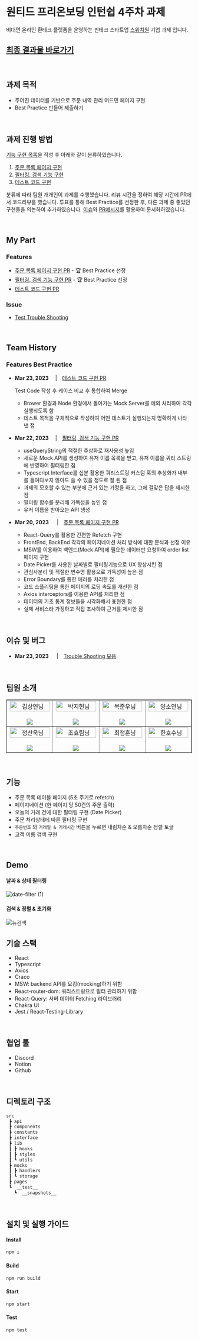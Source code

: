 # 원티드 프리온보딩 인턴쉽 4주차 과제

비대면 온라인 환테크 플랫폼을 운영하는 핀테크 스타트업 [스위치원](http://www.switchwon.com/ko/index.html) 기업 과제 입니다.

## [최종 결과물 바로가기](https://pre-onboarding-9th-4-8.netlify.app)

<br/>

## 과제 목적

- 주어진 데이터를 기반으로 주문 내역 관리 어드민 페이지 구현
- Best Practice 만들어 제출하기

<br/>

## 과제 진행 방법

[기능 구현 목록](./docs//REQUIREMENTS.md)을 작성 후 아래와 같이 분류하였습니다.

1. [주문 목록 페이지 구현](https://github.com/Wanted-PreOnboarding-Team-8/pre-onboarding-9th-4-8/issues/1)
2. [필터링, 검색 기능 구현](https://github.com/Wanted-PreOnboarding-Team-8/pre-onboarding-9th-4-8/issues/2)
3. [테스트 코드 구현](https://github.com/Wanted-PreOnboarding-Team-8/pre-onboarding-9th-4-8/issues/3)

분류에 따라 팀원 개개인이 과제를 수행했습니다. 리뷰 시간을 정하여 해당 시간에 PR에서 코드리뷰를 했습니다. 투표를 통해 Best Practice를 선정한 후, 다른 과제 중 좋았던 구현들을 의논하여 추가하였습니다. [이슈](https://github.com/Wanted-PreOnboarding-Team-8/pre-onboarding-9th-4-8/issues)와 [PR메시지](https://github.com/Wanted-PreOnboarding-Team-8/pre-onboarding-9th-4-8/pulls)를 활용하여 문서화하였습니다.

<br/>

## My Part
### Features
- [주문 목록 페이지 구현 PR](https://github.com/Wanted-PreOnboarding-Team-8/pre-onboarding-9th-4-8/pull/9) - 🏆 Best Practice 선정
- [필터링, 검색 기능 구현 PR](https://github.com/Wanted-PreOnboarding-Team-8/pre-onboarding-9th-4-8/pull/14) - 🏆 Best Practice 선정
- [테스트 코드 구현 PR](https://github.com/Wanted-PreOnboarding-Team-8/pre-onboarding-9th-4-8/pull/20)

### Issue

- [Test Trouble Shooting](https://github.com/Wanted-PreOnboarding-Team-8/pre-onboarding-9th-4-8/issues/26#issuecomment-1480684131)

<br/>

## Team History

### Features Best Practice

- **Mar 23, 2023** 　|　[테스트 코드 구현 PR](https://github.com/Wanted-PreOnboarding-Team-8/pre-onboarding-9th-4-8/pull/22)
    
    Test Code 작성 후 케이스 비교 후 통합하여 Merge
    
    - Brower 환경과 Node 환경에서 돌아가는 Mock Server를 예외 처리하여 각각 실행되도록 함
    - 테스트 목적을 구체적으로 작성하여 어떤 테스트가 실행되는지 명확하게 나타낸 점
- **Mar 22, 2023** 　|　[필터링, 검색 기능 구현 PR](https://github.com/Wanted-PreOnboarding-Team-8/pre-onboarding-9th-4-8/pull/14)
    - useQueryString의 적절한 추상화로 재사용성 높임
    - 새로운 Mock API를 생성하여 유저 이름 목록을 받고, 유저 이름을 쿼리 스트링에 반영하여 필터링한 점
    - Typescript Interface를 십분 활용한 쿼리스트링 커스텀 훅의 추상화가 내부를 들여다보지 않아도 쓸 수 있을 정도로 잘 된 점
    - 과제의 모호할 수 있는 부분에 근거 있는 가정을 하고, 그에 걸맞은 답을 제시한 점
    - 필터링 함수를 분리해 가독성을 높인 점
    - 유저 이름을 받아오는 API 생성
- **Mar 20, 2023**  　|　[주문 목록 페이지 구현 PR](https://github.com/Wanted-PreOnboarding-Team-8/pre-onboarding-9th-4-8/pull/9)
    - React-Query를 활용한 간편한 Refetch 구현
    - FrontEnd, BackEnd 각각의 페이지네이션 처리 방식에 대한 분석과 선정 이유
    - MSW를 이용하여 백엔드(Mock API)에 필요한 데이터만 요청하여 order list 페이지 구현
    - Date Picker를 사용한 날짜별로 필터링기능으로 UX 향상시킨 점
    - 관심사분리 및 적절한 변수명 활용으로 가독성이 높은 점
    - Error Boundary를 통한 에러를 처리한 점
    - 코드 스플리팅을 통한 페이지의 로딩 속도를 개선한 점
    - Axios interceptors를 이용한 API를 처리한 점
    - 데이터의 기초 통계 정보들을 시각화해서 표현한 점
    - 실제 서비스라 가정하고 직접 조사하여 근거를 제시한 점


<br/>

## 이슈 및 버그

- **Mar 23, 2023**  　|　[Trouble Shooting 모음](https://github.com/Wanted-PreOnboarding-Team-8/pre-onboarding-9th-4-8/issues/26)

<br/>

## 팀원 소개

<table border>
  <tbody>
    <tr>
       <td align="center" width="200px">
        <img width="100%" src="https://avatars.githubusercontent.com/u/67201870?v=4"  alt="김상연님"/><br />
        <br/>
        <a href="https://github.com/greyHairChooseLife">
          <img src="https://img.shields.io/badge/김상연-000?style=flat-round&logo=GitHub&logoColor=white"/>
        </a>
      </td>
      <td align="center" width="200px">
        <img width="100%" src='https://avatars.githubusercontent.com/u/90181028?v=4'  alt="박지헌님"/><br />
        <br/>
        <a href="https://github.com/jiheon788">
          <img src="https://img.shields.io/badge/박지헌-000?style=flat-round&logo=GitHub&logoColor=white"/>
        </a>
      </td>
      <td align="center" width="200px">
        <img width="100%" src="https://avatars.githubusercontent.com/u/106523012?v=4"  alt="복준우님"/><br />
       <br/>
        <a href="https://github.com/bokjunwoo">
          <img src="https://img.shields.io/badge/복준우-000?style=flat-round&logo=GitHub&logoColor=white"/>
        </a>
      </td>
      <td align="center" width="200px">
        <img width="100%" src="https://avatars.githubusercontent.com/u/48446896?v=4"  alt="양소연님"/><br/>
                <br/>
        <a href="https://github.com/Noeyso">
          <img src="https://img.shields.io/badge/양소연-000?style=flat-round&logo=GitHub&logoColor=white"/>
        </a>
      </td>
     </tr>
         <tr>
      <td align="center" width="200px">
        <img width="100%" src="https://avatars.githubusercontent.com/u/62588402?v=4"  alt="정찬욱님"/><br />
       <br/>
        <a href="https://github.com/raw20">
          <img src="https://img.shields.io/badge/정찬욱-000?style=flat-round&logo=GitHub&logoColor=white"/>
        </a>
      </td>
      <td align="center" width="200px">
        <img width="100%" src="https://avatars.githubusercontent.com/u/103406196?v=4"  alt="조효림님"/><br/>
       <br/>
        <a href="https://github.com/hyorimcho">
          <img src="https://img.shields.io/badge/팀장 : 조효림-000?style=flat-round&logo=GitHub&logoColor=white"/>
        </a>
      </td>
      <td align="center" width="200px">
        <img width="100%" src="https://avatars.githubusercontent.com/u/82688516?v=4"  alt="최정훈님"/><br/>
                <br/>
        <a href="https://github.com/jhoon9494">
          <img src="https://img.shields.io/badge/최정훈-000?style=flat-round&logo=GitHub&logoColor=white"/>
        </a>
      </td>
      <td align="center" width="200px">
        <img width="100%" src="https://avatars.githubusercontent.com/u/17325845?v=4"  alt="한호수님"/><br/>
       <br/>
        <a href="https://github.com/tnghgks">
          <img src="https://img.shields.io/badge/한호수-000?style=flat-round&logo=GitHub&logoColor=white"/>
        </a>
      </td>
     </tr>
  </tbody>
</table>

<br/>

## 기능

- 주문 목록 테이블 페이지 (5초 주기로 refetch)
- 페이지네이션 (한 페이지 당 50건의 주문 출력)
- 오늘의 거래 건에 대한 필터링 구현 (Date Picker)
- 주문 처리상태에 따른 필터링 구현
- `주문번호` 와 `거래일 & 거래시간` 버튼을 누르면 내림차순 & 오름차순 정렬 토글
- 고객 이름 검색 구현

<br/>

## Demo

#### 날짜 & 상태 필터링
![date-filter (1)](https://user-images.githubusercontent.com/90181028/226713730-f4a9a486-c2ce-4413-b075-9ea1a278dee7.gif)


#### 검색 & 정렬 & 초기화
![뉴검색](https://user-images.githubusercontent.com/90181028/227155292-7ff9c43d-4520-46c1-8f36-9b10f9f37575.gif)


## 기술 스택

- React
- Typescript
- Axios
- Craco
- MSW: backend API를 모킹(mocking)하기 위함
- React-router-dom: 쿼리스트링으로 필터 관리하기 위함
- React-Query: 서버 데이터 Fetching 라이브러리
- Chakra UI
- Jest / React-Testing-Library

<br/>

## 협업 툴

- Discord
- Notion
- Github

<br/>

## 디렉토리 구조

```bash
src
 ┣ api
 ┣ components
 ┣ constants
 ┣ interface
 ┣ lib
 ┃ ┣ hooks
 ┃ ┣ styles
 ┃ ┗ utils
 ┣ mocks
 ┃ ┣ handlers
 ┃ ┗ storage
 ┣ pages
 ┗  __test__
   ┗  __snapshots__

```

<br/>

## 설치 및 실행 가이드

#### Install

```bash
npm i
```

#### Build

```bash
npm run build
```

#### Start

```bash
npm start
```

#### Test

```bash
npm test
```
